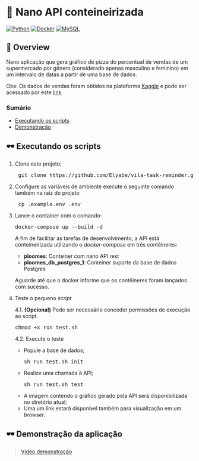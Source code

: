 
# :rocket: Nano API conteineirizada
[![Python](https://img.shields.io/static/v1?label=Python&message=3.8&colorA=purple&color=black&logo=Python&logoColor=white)](https://www.python.org/) [![Docker](https://img.shields.io/static/v1?label=Docker&message=v6&colorA=blue&color=black&logo=Docker&logoColor=white)](https://www.docker.com/) [![MySQL](https://img.shields.io/static/v1?label=PostgreSQL&message=11&colorA=darkblue&color=black&logo=postgresql&logoColor=white)](https://www.postgresql.org/)

## :book: Overview 
Nano aplicação que gera gráfico de pizza do percentual de vendas de um supermercado por gênero (considerado apenas masculino e feminino) em um intervalo de datas a partir de uma base de dados.

Obs: Os dados de vendas foram obtidos na plataforma [Kaggle]() e pode ser acessado por este [link](https://www.kaggle.com/aungpyaeap/supermarket-sales)

### Sumário
* [Executando os scripts](#dark_sunglasses-executando_os_scripts)
* [Demonstração](#dark_sunglasses-Demonstração-da-aplicação)



## :dark_sunglasses: Executando os scripts

1. Clone este projeto;
    <pre> git clone https://github.com/Elyabe/vila-task-reminder.git </pre>

2. Configure as variáveis de ambiente execute o seguinte comando também na raíz do projeto
    <pre> cp .example.env .env </pre> 
3. Lance o container com o comando:
    <pre>docker-compose up --build -d</pre>

    A fim de facilitar as tarefas de desenvolvimento, a API está conteineirizada utilizando o <i> docker-compose</i> em três contêineres:

    - **ploomes**: Conteiner com nano API rest
    - **ploomes_db_postgres_1**: Conteiner suporte da base de dados Postgres 

    Aguarde até que o docker informe que os contêineres foram lançados com sucesso.


4. Teste o pequeno *script*
    
    4.1. **(Opcional)** Pode ser necessário conceder permissões de execução ao script.
            <pre>chmod +x run_test.sh</pre>

    4.2. Execute o teste
    - Popule a base de dados;
        <pre>sh run_test.sh init</pre>
    - Realize uma chamada à API;
        <pre>sh run_test.sh test</pre>
    - A imagem contendo o gráfico gerado pela API será disponibilizada no diretório atual;
    - Uma um link estará disponível também para visualização em um *browser*.


## :dark_sunglasses: Demonstração da aplicação

> [Vídeo demonstração](https://youtu.be/TiIDHRZhpXw)